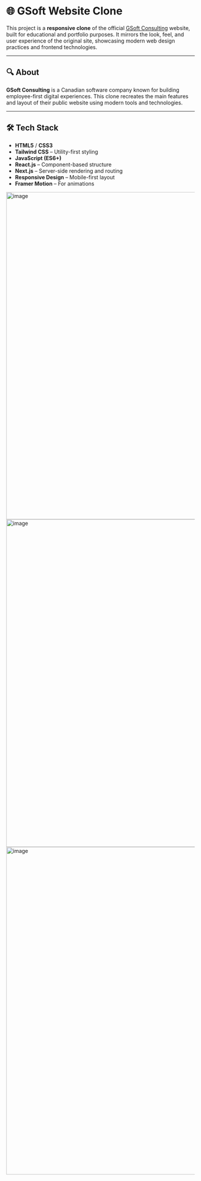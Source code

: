 # 🌐 GSoft Website Clone

This project is a **responsive clone** of the official [GSoft Consulting](https://www.gsoftconsulting.com/) website, built for educational and portfolio purposes. It mirrors the look, feel, and user experience of the original site, showcasing modern web design practices and frontend technologies.

---

## 🔍 About

**GSoft Consulting** is a Canadian software company known for building employee-first digital experiences. This clone recreates the main features and layout of their public website using modern tools and technologies.

---

## 🛠️ Tech Stack

- **HTML5** / **CSS3**
- **Tailwind CSS** – Utility-first styling
- **JavaScript (ES6+)**
- **React.js** – Component-based structure
- **Next.js** – Server-side rendering and routing
- **Responsive Design** – Mobile-first layout
- **Framer Motion** – For animations
  
<img width="1891" height="873" alt="image" src="https://github.com/user-attachments/assets/5f83ba4c-afd8-4ec5-9ce3-e97ffc495e3e" />
<img width="1888" height="874" alt="image" src="https://github.com/user-attachments/assets/229239be-815a-4400-9882-fad54d3fe5e4" />
<img width="1891" height="874" alt="image" src="https://github.com/user-attachments/assets/348345b1-b0bb-4f06-93fb-2c2a5e6e60da" />
